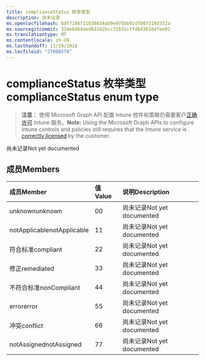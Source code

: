 ```yaml
---
title: complianceStatus 枚举类型
description: 尚未记录
ms.openlocfilehash: 6df7106711038034ab9e975bb92df007310d372a
ms.sourcegitcommit: 334e84b4aed63162bcc31831cffd6d363dafee02
ms.translationtype: MT
ms.contentlocale: zh-CN
ms.lasthandoff: 11/29/2018
ms.locfileid: "27008570"
---
```

# <a name="compliancestatus-enum-type"></a><span data-ttu-id="0af36-103">complianceStatus 枚举类型</span><span class="sxs-lookup"><span data-stu-id="0af36-103">complianceStatus enum type</span></span>

> <span data-ttu-id="0af36-104">**注意：** 使用 Microsoft Graph API 配置 Intune 控件和策略仍需要客户[正确许可](https://go.microsoft.com/fwlink/?linkid=839381) Intune 服务。</span><span class="sxs-lookup"><span data-stu-id="0af36-104">**Note:** Using the Microsoft Graph APIs to configure Intune controls and policies still requires that the Intune service is [correctly licensed](https://go.microsoft.com/fwlink/?linkid=839381) by the customer.</span></span>

<span data-ttu-id="0af36-105">尚未记录</span><span class="sxs-lookup"><span data-stu-id="0af36-105">Not yet documented</span></span>
## <a name="members"></a><span data-ttu-id="0af36-106">成员</span><span class="sxs-lookup"><span data-stu-id="0af36-106">Members</span></span>
|<span data-ttu-id="0af36-107">成员</span><span class="sxs-lookup"><span data-stu-id="0af36-107">Member</span></span>|<span data-ttu-id="0af36-108">值</span><span class="sxs-lookup"><span data-stu-id="0af36-108">Value</span></span>|<span data-ttu-id="0af36-109">说明</span><span class="sxs-lookup"><span data-stu-id="0af36-109">Description</span></span>|
|:---|:---|:---|
|<span data-ttu-id="0af36-110">unknown</span><span class="sxs-lookup"><span data-stu-id="0af36-110">unknown</span></span>|<span data-ttu-id="0af36-111">0</span><span class="sxs-lookup"><span data-stu-id="0af36-111">0</span></span>|<span data-ttu-id="0af36-112">尚未记录</span><span class="sxs-lookup"><span data-stu-id="0af36-112">Not yet documented</span></span>|
|<span data-ttu-id="0af36-113">notApplicable</span><span class="sxs-lookup"><span data-stu-id="0af36-113">notApplicable</span></span>|<span data-ttu-id="0af36-114">1</span><span class="sxs-lookup"><span data-stu-id="0af36-114">1</span></span>|<span data-ttu-id="0af36-115">尚未记录</span><span class="sxs-lookup"><span data-stu-id="0af36-115">Not yet documented</span></span>|
|<span data-ttu-id="0af36-116">符合标准</span><span class="sxs-lookup"><span data-stu-id="0af36-116">compliant</span></span>|<span data-ttu-id="0af36-117">2</span><span class="sxs-lookup"><span data-stu-id="0af36-117">2</span></span>|<span data-ttu-id="0af36-118">尚未记录</span><span class="sxs-lookup"><span data-stu-id="0af36-118">Not yet documented</span></span>|
|<span data-ttu-id="0af36-119">修正</span><span class="sxs-lookup"><span data-stu-id="0af36-119">remediated</span></span>|<span data-ttu-id="0af36-120">3</span><span class="sxs-lookup"><span data-stu-id="0af36-120">3</span></span>|<span data-ttu-id="0af36-121">尚未记录</span><span class="sxs-lookup"><span data-stu-id="0af36-121">Not yet documented</span></span>|
|<span data-ttu-id="0af36-122">不符合标准</span><span class="sxs-lookup"><span data-stu-id="0af36-122">nonCompliant</span></span>|<span data-ttu-id="0af36-123">4</span><span class="sxs-lookup"><span data-stu-id="0af36-123">4</span></span>|<span data-ttu-id="0af36-124">尚未记录</span><span class="sxs-lookup"><span data-stu-id="0af36-124">Not yet documented</span></span>|
|<span data-ttu-id="0af36-125">error</span><span class="sxs-lookup"><span data-stu-id="0af36-125">error</span></span>|<span data-ttu-id="0af36-126">5</span><span class="sxs-lookup"><span data-stu-id="0af36-126">5</span></span>|<span data-ttu-id="0af36-127">尚未记录</span><span class="sxs-lookup"><span data-stu-id="0af36-127">Not yet documented</span></span>|
|<span data-ttu-id="0af36-128">冲突</span><span class="sxs-lookup"><span data-stu-id="0af36-128">conflict</span></span>|<span data-ttu-id="0af36-129">6</span><span class="sxs-lookup"><span data-stu-id="0af36-129">6</span></span>|<span data-ttu-id="0af36-130">尚未记录</span><span class="sxs-lookup"><span data-stu-id="0af36-130">Not yet documented</span></span>|
|<span data-ttu-id="0af36-131">notAssigned</span><span class="sxs-lookup"><span data-stu-id="0af36-131">notAssigned</span></span>|<span data-ttu-id="0af36-132">7</span><span class="sxs-lookup"><span data-stu-id="0af36-132">7</span></span>|<span data-ttu-id="0af36-133">尚未记录</span><span class="sxs-lookup"><span data-stu-id="0af36-133">Not yet documented</span></span>|



